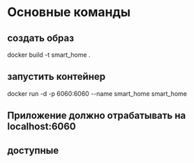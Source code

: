 # Основные команды

## создать образ

docker build -t smart_home .

## запустить контейнер 

docker run -d -p 6060:6060 --name smart_home smart_home

## Приложение должно отрабатывать на localhost:6060 

## доступные 